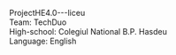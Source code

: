 ProjectHE4.0---liceu<br/>
Team: TechDuo<br/>
High-school: Colegiul National B.P. Hasdeu<br/>
Language: English<br/>
